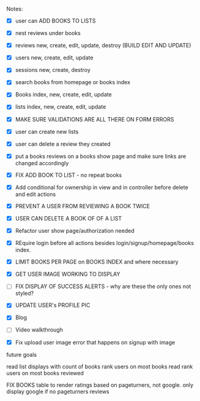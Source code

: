 
Notes:
- [x]  user can ADD BOOKS TO LISTS 
- [x]  nest reviews under books
- [x]  reviews new, create, edit, update, destroy (BUILD EDIT AND UPDATE)
- [x]  users new, create, edit, update
- [x]  sessions new, create, destroy
- [x]  search books from homepage or books index
- [x]  Books index, new, create, edit, update 
- [x]  lists index, new, create, edit, update 
- [x]  MAKE SURE VALIDATIONS ARE ALL THERE ON FORM ERRORS 
- [x]  user can create new lists
- [x]  user can delete a review they created
- [x]  put a books reviews on a books show page and make sure links are changed accordingly 
- [x] FIX ADD BOOK TO LIST - no repeat books 
- [x] Add conditional for ownership in view and in controller before delete and edit actions 
- [X] PREVENT A USER FROM REVIEWING A BOOK TWICE 
- [x] USER CAN DELETE A BOOK OF OF A LIST
- [x] Refactor user show page/authorization needed
- [x] REquire login before all actions besides login/signup/homepage/books 
index.  
- [x] LIMIT BOOKS PER PAGE on BOOKS INDEX and where necessary
- [x] GET USER IMAGE WORKING TO DISPLAY 

- [ ] FIX DISPLAY OF SUCCESS ALERTS - why are these the only ones not styled? 
- [X] UPDATE USER's PROFILE PIC 
- [X] Blog 
- [ ] Video walkthrough
- [X] Fix upload user image error that happens on signup with image 

future goals 

read list displays with count of books 
rank users on most books read 
rank users on most books reviewed 

FIX BOOKS table to render ratings based on pageturners, not google.  only display google if no pageturners reviews






